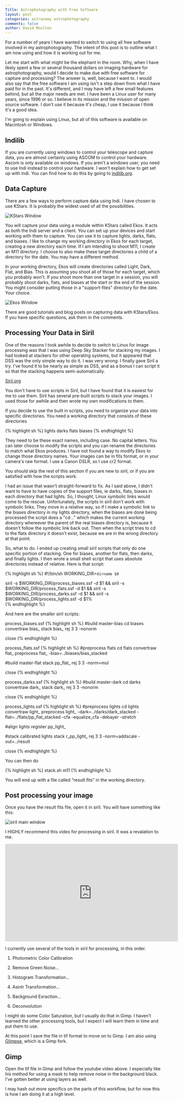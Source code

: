 ```yaml
---
Title: Astrophotography with Free Software
layout: post
categories: astronomy astrophotography
comments: false
author: David Moulton
---
```

For a number of years I have wanted to switch to using all free software involved in my astrophotography. The intent of this post is to outline what I am now using and how it is working out for me.

Let me start with what might be the elephant in the room. Why, when I have likely spent a few or several thousand dollars on imaging hardware for astrophotography, would I decide to make due with free software for capture and processing? The answer is, well, because I want to. I would also say that the free software I am using isn't a step down from what I have paid for in the past. It's different, and I may have left a few small features behind, but all the major needs are met. I have been a Linux user for many years, since 1996 or so. I believe in its mission and the mission of open source software. I don't use it because it's cheap, I use it because I think it's a good idea.

I'm going to explain using Linux, but all of this software is available on Macintosh or Windows.

## Indilib

If you are currently using windows to control your telescope and capture data, you are almost certainly using ASCOM to control your hardware. Ascom is only available on windows. If you aren't a windows user, you need to use Indi instead to control your hardware. I won't explain how to get set up with Indi. You can find how to do this by going to [indilib.org](http://indilib.org).

## Data Capture

There are a few ways to perform capture data using Indi. I have chosen to use KStars. It is probably the widest used of all the possibilities. 

![KStars Window](/assets/kstars.png)

You will capture your data using a module within KStars called Ekos. It acts as both the Indi server and a client. You can set up your devices and start working with them to capture. You can use it to capture lights, darks, flats, and biases. I like to change my working directory in Ekos for each target, creating a new directory each time. If I am intending to shoot M11, I create an M11 directory. I choose to also make these target directories a child of a directory for the date. You may have a different method.

In your working directory, Ekos will create directories called Light, Dark, Flat, and Bias. This is assuming you shoot all of those for each target, which you probably won't. If you shoot more than one target in a session, you will probably shoot darks, flats, and biases at the start or the end of the session. You might consider putting those in a "support-files" directory for the date. Your choice.

![Ekos Window](/assets/ekos-camera.png)

There are good tutorials and blog posts on capturing data with KStars/Ekos. If you have specific questions, ask them in the comments.

## Processing Your Data in Siril

One of the reasons I took awhile to decide to switch to Linux for image processing was that I was using Deep Sky Stacker for stacking my images. I had looked at stackers for other operating systems, but it appeared that DSS was the only simple way to do it. I was very wrong. I finally gave Siril a try. I've found it to be nearly as simple as DSS, and as a bonus I can script it so that the stacking happens semi-automatically.

[Siril.org](http://siril.org)

You don't have to use scripts in Siril, but I have found that it is easiest for me to use them. Siril has several pre-built scripts to stack your images. I used those for awhile and then wrote my own modifications to them.

If you decide to use the built in scripts, you need to organize your data into specific directories. You need a working directory that consists of these directories

{% highlight sh %}
lights
darks
flats
biases
{% endhighlight %}

They need to be these exact names, including case. No capital letters. You can later choose to modify the scripts and you can rename the directories to match what Ekos produces. I have not found a way to modify Ekos to change those directory names. Your images can be in fits format, or in your camera's raw format. I use a Canon DSLR, so I use cr2 format.

You should skip the rest of this section if you are new to siril, or if you are satisfied with how the scripts work.

I had an issue that wasn't straight-forward to fix. As I said above, I didn't want to have to have copies of the support files, ie darks, flats, biases in each directory that had lights. So, I thought, Linux symbolic links would come to the rescue. Unfortunately, the scripts in siril don't work with symbolic links. They move in a relative way, so if I make a symbolic link to the biases directory in my lights directory, when the biases are done being processed the script does a "cd .." which makes the current working directory whereever the parent of the real biases directory is, because it doesn't follow the symbolic link back out. Then when the script tries to cd to the flats directory it doesn't exist, because we are in the wrong directory at that point.

So, what to do. I ended up creating small siril scripts that only do one specific portion of stacking. One for biases, another for flats, then darks, and finally lights. I then wrote a small shell script that uses absolute directories instead of relative. Here is that script:

{% highlight sh %}
#!/bin/sh
WORKING_DIR=`dirname $0`

siril -s $WORKING_DIR/process_biases.ssf -d $1 && 
siril -s $WORKING_DIR/process_flats.ssf -d $1 &&
siril -s $WORKING_DIR/process_darks.ssf -d $1 &&
siril -s $WORKING_DIR/process_lights.ssf -d $1%  
{% endhighlight %}

And here are the smaller siril scripts:

process_biases.ssf
{% highlight sh %}
#build master-bias
cd biases
convertraw bias_
stack bias_ rej 3 3 -nonorm

close
{% endhighlight %}

process_flats.ssf
{% highlight sh %}
#preprocess flats
cd flats
convertraw flat_
preprocess flat_ -bias=../biases/bias_stacked

#build master-flat
stack pp_flat_ rej 3 3 -norm=mul

close
{% endhighlight %}

process_darks.ssf
{% highlight sh %}
#build master-dark
cd darks
convertraw dark_
stack dark_ rej 3 3 -nonorm

close
{% endhighlight %}

process_lights.ssf
{% highlight sh %}
#preprocess lights
cd lights
convertraw light_
preprocess light_ -dark=../darks/dark_stacked -flat=../flats/pp_flat_stacked -cfa -equalize_cfa -debayer -stretch

#align lights
register pp_light_

#stack calibrated lights
stack r_pp_light_ rej 3 3 -norm=addscale -out=../result

close
{% endhighlight %}

You can then do

{% highlight sh %}
stack.sh m11
{% endhighlight %}

You will end up with a file called "result.fits" in the working directory.

## Post processing your image

Once you have the result fits file, open it in siril. You will have something like this:

![siril main window](/assets/siril.png)

I HIGHLY recommend this video for processing in siril. It was a revalation to me. 

<iframe width="560" height="315" src="https://www.youtube.com/embed/U5VndjG819s" frameborder="0" allow="accelerometer; autoplay; encrypted-media; gyroscope; picture-in-picture" allowfullscreen></iframe>

I currently use several of the tools in siril for processing, in this order.

1. Photometric Color Calibration

2. Remove Green Noise...

3. Histogram Transformation...

4. Asinh Transformation...

5. Background Exraction...

6. Deconvolution

I might do some Color Saturation, but I usually do that in Gimp. I haven't learned the other processing tools, but I expect I will learn them in time and put them to use.

At this point I save the file in tif format to move on to Gimp. I am also using [Glimpse](https://glimpse-editor.github.io/), which is a Gimp fork.

## Gimp

Open the tif file in Gimp and follow the youtube video above. I especially like his method for using a mask to help remove noise in the background black. I've gotten better at using layers as well.

I may hash out more specifics on the parts of this workflow, but for now this is how I am doing it at a high level.